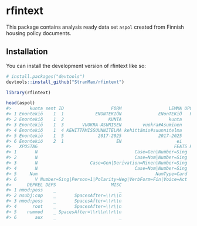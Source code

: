 
<!-- README.md is generated from README.Rmd. Please edit that file -->

# rfintext

<!-- badges: start -->
<!-- badges: end -->

This package contains analysis ready data set `aspol` created from
Finnish housing policy documents.

## Installation

You can install the development version of rfintext like so:

``` r
# install.packages("devtools")
devtools::install_github("StranMax/rfintext")
```

``` r
library(rfintext)
```

``` r
head(aspol)
#>       kunta sent ID                  FORM                  LEMMA UPOSTAG
#> 1 Enontekiö    1  1            ENONTEKIÖN              ENonTEKiÖ   PROPN
#> 2 Enontekiö    1  2                 KUNTA                  kunta    NOUN
#> 3 Enontekiö    1  3       VUOKRA-ASUMISEN        vuokra#Asuminen    NOUN
#> 4 Enontekiö    1  4 KEHITTÄMISSUUNNITELMA kehittämis#suunnitelma    NOUN
#> 5 Enontekiö    1  5             2017-2025              2017-2025     NUM
#> 6 Enontekiö    2  1                    EN                     ei     AUX
#>   XPOSTAG                                                    FEATS HEAD
#> 1       N                                     Case=Gen|Number=Sing    2
#> 2       N                                     Case=Nom|Number=Sing    4
#> 3       N                    Case=Gen|Derivation=Minen|Number=Sing    4
#> 4       N                                     Case=Nom|Number=Sing    0
#> 5     Num                                             NumType=Card    4
#> 6       V Number=Sing|Person=1|Polarity=Neg|VerbForm=Fin|Voice=Act    2
#>      DEPREL DEPS                     MISC
#> 1 nmod:poss    _                        _
#> 2 nsubj:cop    _       SpacesAfter=\\r\\n
#> 3 nmod:poss    _       SpacesAfter=\\r\\n
#> 4      root    _       SpacesAfter=\\r\\n
#> 5    nummod    _ SpacesAfter=\\r\\n\\r\\n
#> 6       aux    _                        _
```
